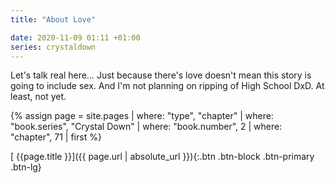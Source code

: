 ```yaml
---
title: "About Love"

date: 2020-11-09 01:11 +01:00
series: crystaldown
---
```

Let's talk real here…
Just because there's love doesn't mean this story is going to include sex.
And I'm not planning on ripping of High School DxD.
At least, not yet.

{% assign page = site.pages
  | where: "type", "chapter"
  | where: "book.series", "Crystal Down"
  | where: "book.number", 2
  | where: "chapter", 71
  | first %}

[ {{page.title }}]({{ page.url | absolute_url }}){:.btn .btn-block .btn-primary .btn-lg}
<!--more-->
